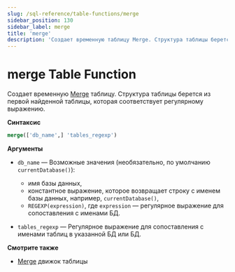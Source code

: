 ```yaml
---
slug: /sql-reference/table-functions/merge
sidebar_position: 130
sidebar_label: merge
title: 'merge'
description: 'Создает временную таблицу Merge. Структура таблицы берется из первой найденной таблицы, которая соответствует регулярному выражению.'
---
```



# merge Table Function

Создает временную [Merge](../../engines/table-engines/special/merge.md) таблицу. Структура таблицы берется из первой найденной таблицы, которая соответствует регулярному выражению.

**Синтаксис**

```sql
merge(['db_name',] 'tables_regexp')
```
**Аргументы**

- `db_name` — Возможные значения (необязательно, по умолчанию `currentDatabase()`):
    - имя базы данных,
    - константное выражение, которое возвращает строку с именем базы данных, например, `currentDatabase()`,
    - `REGEXP(expression)`, где `expression` — регулярное выражение для сопоставления с именами БД.

- `tables_regexp` — Регулярное выражение для сопоставления с именами таблиц в указанной БД или БД.

**Смотрите также**

- [Merge](../../engines/table-engines/special/merge.md) движок таблицы
